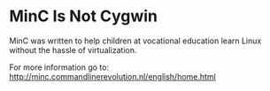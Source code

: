 # MinC Is Not Cygwin

MinC was written to help children at vocational education learn Linux without the hassle of virtualization.

For more information go to: http://minc.commandlinerevolution.nl/english/home.html
